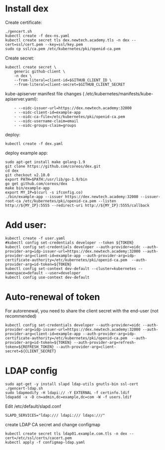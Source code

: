 # Install dex

Create certificate:
```
./gencert.sh
kubectl create -f dex-ns.yaml
kubectl create secret tls dex.newtech.academy.tls -n dex --cert=ssl/cert.pem --key=ssl/key.pem
sudo cp ssl/ca.pem /etc/kubernetes/pki/openid-ca.pem
```

Create secret:
```
kubectl create secret \
    generic github-client \
    -n dex \
    --from-literal=client-id=$GITHUB_CLIENT_ID \
    --from-literal=client-secret=$GITHUB_CLIENT_SECRET
```

kube-apiserver manifest file changes ( /etc/kubernetes/manifests/kube-apiserver.yaml):
```
    - --oidc-issuer-url=https://dex.newtech.academy:32000
    - --oidc-client-id=example-app
    - --oidc-ca-file=/etc/kubernetes/pki/openid-ca.pem
    - --oidc-username-claim=email
    - --oidc-groups-claim=groups
```

deploy:
```
kubectl create -f dex.yaml
```

deploy example app:
```
sudo apt-get install make golang-1.9
git clone https://github.com/coreos/dex.git
cd dex
git checkout v2.10.0
export PATH=$PATH:/usr/lib/go-1.9/bin
go get github.com/coreos/dex
make bin/example-app
export MY_IP=$(curl -s ifconfig.co)
./bin/example-app --issuer https://dex.newtech.academy:32000 --issuer-root-ca /etc/kubernetes/pki/openid-ca.pem --listen http://${MY_IP}:5555 --redirect-uri http://${MY_IP}:5555/callback
```

# Add user:
```
kubectl create -f user.yaml
#kubectl config set-credentials developer --token ${TOKEN}
kubectl config set-credentials developer --auth-provider=oidc --auth-provider-arg=idp-issuer-url=https://dex.newtech.academy:32000 --auth-provider-arg=client-id=example-app --auth-provider-arg=idp-certificate-authority=/etc/kubernetes/pki/openid-ca.pem  --auth-provider-arg=id-token=${TOKEN}
kubectl config set-context dev-default --cluster=kubernetes --namespace=default --user=developer
kubectl config use-context dev-default
```

# Auto-renewal of token
For autorenewal, you need to share the client secret with the end-user (not recommended)
```
kubectl config set-credentials developer --auth-provider=oidc --auth-provider-arg=idp-issuer-url=https://dex.newtech.academy:32000 --auth-provider-arg=client-id=example-app --auth-provider-arg=idp-certificate-authority=/etc/kubernetes/pki/openid-ca.pem  --auth-provider-arg=id-token=${TOKEN} --auth-provider-arg=refresh-token=${REFRESH_TOKEN} --auth-provider-arg=client-secret=${CLIENT_SECRET}
```

# LDAP config

```
sudo apt-get -y install slapd ldap-utils gnutls-bin ssl-cert
./gencert-ldap.sh
sudo ldapmodify -H ldapi:// -Y EXTERNAL -f certinfo.ldif
ldapadd -x -D cn=admin,dc=example,dc=com -W -f users.ldif 
```

Edit /etc/default/slapd.conf
```
SLAPD_SERVICES="ldap:/// ldapi:/// ldaps:///"
```

create LDAP CA secret and change configmap
```
kubectl create secret tls ldap01.example.com.tls -n dex --cert=/etc/ssl/certs/cacert.pem
kubectl apply -f configmap-ldap.yaml
```


